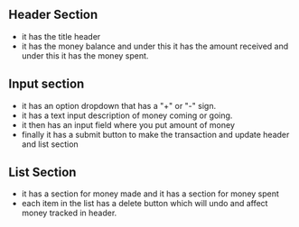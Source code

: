 ## Header Section

- it has the title header
- it has the money balance and under this it has the amount received and under this it has the money spent.

## Input section

- it has an option dropdown that has a "+" or "-" sign.
- it has a text input description of money coming or going.
- it then has an input field where you put amount of money
- finally it has a submit button to make the transaction and update header and list section

## List Section

- it has a section for money made and it has a section for money spent
- each item in the list has a delete button which will undo and affect money tracked in header.
